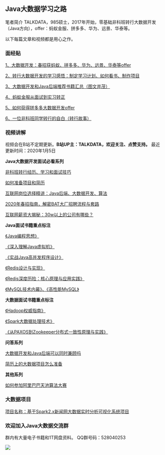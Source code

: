 ﻿
## Java大数据学习之路

笔者简介
TALKDATA，985硕士，2017年开始，零基础非科班转行大数据开发（Java方向），offer：蚂蚁金服、拼多多、华为、远景、华泰等。

以下每篇文章和视频都是用心之作。

### 面经贴

[1、大数据开发：春招获蚂蚁、拼多多、华为、远景、华泰等offer][1]

[2、转行大数据开发的学习感悟：制定学习计划、如何看书、制作项目][2]

[3、大数据开发和Java后端推荐书籍汇总（图文并茂）][3]

[4、蚂蚁金服从面试到实习转正][4]

[5、如何获得拼多多大数据开发offer][5]

[6、一位非科班同学转行的自白（转行故事）][6]

### 视频讲解

视频会在B站不定期更新。**B站UP主：TALKDATA，欢迎关注、点赞支持。**
最近更新时间：2020年1月5日

**Java大数据开发面试必看系列**

[非科班转行经历、学习和面试技巧][7]  

[如何准备项目和简历][8]  

[互联网岗位选择精讲：Java后端、大数据开发、算法][9]

[2020年春招指南，解密BAT大厂招聘流程与套路][10]

[互联网薪资大揭秘：30w以上的公司有哪些？][11]

**Java面试书籍重点标注**

[《Java编程思想》][12]

[《深入理解Java虚拟机》][13]

[《实战Java高并发程序设计》][14]

[《Redis设计与实现》][15]

[《Redis深度历险：核心原理与应用实践》][16]

[《MySQL技术内幕》、《高性能MySQL》][17]

**大数据面试书籍重点标注**

[《Hadoop权威指南》][18]

[《Spark大数据处理技术》][19]

[《从PAXOS到Zookeeper分布式一致性原理与实践》][20]

**问答系列**

[大数据开发和Java后端可以同时兼顾吗][21]

[简历上的大数据项目怎么准备][22]

**其他系列**

[如何参加阿里巴巴天池算法大赛][23]

### 大数据项目

[项目名称：基于Spark2.x新闻网大数据实时分析可视化系统项目][24]


### 欢迎加入Java大数据交流群

群内有大量电子书籍和1T网盘资料。
QQ群号码：528040253

![](http://ww1.sinaimg.cn/large/005BOtkIly1g6nnx2yo4jj306m06ymx4.jpg)


  [1]: https://www.nowcoder.com/discuss/240064
  [2]: https://www.nowcoder.com/discuss/349246
  [3]: https://www.nowcoder.com/discuss/358915
  [4]: https://www.nowcoder.com/discuss/282475
  [5]: https://www.nowcoder.com/discuss/246467
  [6]: https://www.nowcoder.com/discuss/257726
  [7]: https://www.bilibili.com/video/av69142260
  [8]: https://www.bilibili.com/video/av69803420
  [9]: https://www.bilibili.com/video/av76506475
  [10]: https://www.bilibili.com/video/av76712716
  [11]: https://www.bilibili.com/video/av79472914
  [12]: https://www.bilibili.com/video/av74679700
  [13]: https://www.bilibili.com/video/av69406526
  [14]: https://www.bilibili.com/video/av70081453
  [15]: https://www.bilibili.com/video/av70680254
  [16]: https://www.bilibili.com/video/av70833894
  [17]: https://www.bilibili.com/video/av79835246
  [18]: https://www.bilibili.com/video/av71602819
  [19]: https://www.bilibili.com/video/av80592909
  [20]: https://www.bilibili.com/video/av82168374
  [21]: https://www.bilibili.com/video/av77087822
  [22]: https://www.bilibili.com/video/av78729813
  [23]: https://www.bilibili.com/video/av81174640
  [24]: https://github.com/TALKDATA/JavaBigData/blob/master/news-project.md